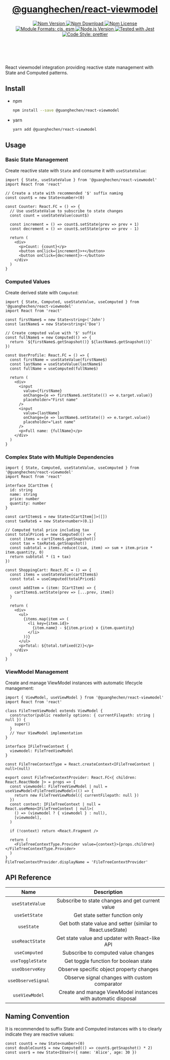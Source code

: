 <header>
  <h1 align="center">
    <a href="https://github.com/guanghechen/react-kit/tree/@guanghechen/react-viewmodel@0.2.17/packages/react-viewmodel#readme">@guanghechen/react-viewmodel</a>
  </h1>
  <div align="center">
    <a href="https://www.npmjs.com/package/@guanghechen/react-viewmodel">
      <img
        alt="Npm Version"
        src="https://img.shields.io/npm/v/@guanghechen/react-viewmodel.svg"
      />
    </a>
    <a href="https://www.npmjs.com/package/@guanghechen/react-viewmodel">
      <img
        alt="Npm Download"
        src="https://img.shields.io/npm/dm/@guanghechen/react-viewmodel.svg"
      />
    </a>
    <a href="https://www.npmjs.com/package/@guanghechen/react-viewmodel">
      <img
        alt="Npm License"
        src="https://img.shields.io/npm/l/@guanghechen/react-viewmodel.svg"
      />
    </a>
    <a href="#install">
      <img
        alt="Module Formats: cjs, esm"
        src="https://img.shields.io/badge/module_formats-cjs%2C%20esm-green.svg"
      />
    </a>
    <a href="https://github.com/nodejs/node">
      <img
        alt="Node.js Version"
        src="https://img.shields.io/node/v/@guanghechen/react-viewmodel"
      />
    </a>
    <a href="https://github.com/facebook/jest">
      <img
        alt="Tested with Jest"
        src="https://img.shields.io/badge/tested_with-jest-9c465e.svg"
      />
    </a>
    <a href="https://github.com/prettier/prettier">
      <img
        alt="Code Style: prettier"
        src="https://img.shields.io/badge/code_style-prettier-ff69b4.svg?style=flat-square"
      />
    </a>
  </div>
</header>
<br/>


React viewmodel integration providing reactive state management with State and Computed patterns.

## Install

* npm

  ```bash
  npm install --save @guanghechen/react-viewmodel
  ```

* yarn

  ```bash
  yarn add @guanghechen/react-viewmodel
  ```

## Usage

### Basic State Management

Create reactive state with `State` and consume it with `useStateValue`:

```tsx
import { State, useStateValue } from '@guanghechen/react-viewmodel'
import React from 'react'

// Create a state with recommended '$' suffix naming
const count$ = new State<number>(0)

const Counter: React.FC = () => {
  // Use useStateValue to subscribe to state changes
  const count = useStateValue(count$)
  
  const increment = () => count$.setState(prev => prev + 1)
  const decrement = () => count$.setState(prev => prev - 1)
  
  return (
    <div>
      <p>Count: {count}</p>
      <button onClick={increment}>+</button>
      <button onClick={decrement}>-</button>
    </div>
  )
}
```

### Computed Values

Create derived state with `Computed`:

```tsx
import { State, Computed, useStateValue, useComputed } from '@guanghechen/react-viewmodel'
import React from 'react'

const firstName$ = new State<string>('John')
const lastName$ = new State<string>('Doe')

// Create computed value with '$' suffix
const fullName$ = new Computed(() => {
  return `${firstName$.getSnapshot()} ${lastName$.getSnapshot()}`
})

const UserProfile: React.FC = () => {
  const firstName = useStateValue(firstName$)
  const lastName = useStateValue(lastName$)
  const fullName = useComputed(fullName$)
  
  return (
    <div>
      <input 
        value={firstName} 
        onChange={e => firstName$.setState(() => e.target.value)} 
        placeholder="First name"
      />
      <input 
        value={lastName} 
        onChange={e => lastName$.setState(() => e.target.value)} 
        placeholder="Last name"
      />
      <p>Full name: {fullName}</p>
    </div>
  )
}
```

### Complex State with Multiple Dependencies

```tsx
import { State, Computed, useStateValue, useComputed } from '@guanghechen/react-viewmodel'
import React from 'react'

interface ICartItem {
  id: string
  name: string
  price: number
  quantity: number
}

const cartItems$ = new State<ICartItem[]>([])
const taxRate$ = new State<number>(0.1)

// Computed total price including tax
const totalPrice$ = new Computed(() => {
  const items = cartItems$.getSnapshot()
  const tax = taxRate$.getSnapshot()
  const subtotal = items.reduce((sum, item) => sum + item.price * item.quantity, 0)
  return subtotal * (1 + tax)
})

const ShoppingCart: React.FC = () => {
  const items = useStateValue(cartItems$)
  const total = useComputed(totalPrice$)
  
  const addItem = (item: ICartItem) => {
    cartItems$.setState(prev => [...prev, item])
  }
  
  return (
    <div>
      <ul>
        {items.map(item => (
          <li key={item.id}>
            {item.name} - ${item.price} x {item.quantity}
          </li>
        ))}
      </ul>
      <p>Total: ${total.toFixed(2)}</p>
    </div>
  )
}
```

### ViewModel Management

Create and manage ViewModel instances with automatic lifecycle management:

```tsx
import { ViewModel, useViewModel } from '@guanghechen/react-viewmodel'
import React from 'react'

class FileTreeViewModel extends ViewModel {
  constructor(public readonly options: { currentFilepath: string | null }) {
    super()
  }
  // Your ViewModel implementation
}

interface IFileTreeContext {
  viewmodel: FileTreeViewModel
}

const FileTreeContextType = React.createContext<IFileTreeContext | null>(null)

export const FileTreeContextProvider: React.FC<{ children: React.ReactNode }> = props => {
  const viewmodel: FileTreeViewModel | null = useViewModel<FileTreeViewModel>(() => {
    return new FileTreeViewModel({ currentFilepath: null })
  })
  const context: IFileTreeContext | null = React.useMemo<IFileTreeContext | null>(
    () => (viewmodel ? { viewmodel } : null),
    [viewmodel],
  )

  if (!context) return <React.Fragment />

  return (
    <FileTreeContextType.Provider value={context}>{props.children}</FileTreeContextType.Provider>
  )
}
FileTreeContextProvider.displayName = 'FileTreeContextProvider'
```

## API Reference

Name                      | Description
:------------------------:|:---------------------------------------------:
`useStateValue`           | Subscribe to state changes and get current value
`useSetState`             | Get state setter function only
`useState`                | Get both state value and setter (similar to React.useState)
`useReactState`           | Get state value and updater with React-like API
`useComputed`             | Subscribe to computed value changes
`useToggleState`          | Get toggle function for boolean state
`useObserveKey`           | Observe specific object property changes
`useObserveSignal`        | Observe signal changes with custom comparator
`useViewModel`            | Create and manage ViewModel instances with automatic disposal


## Naming Convention

It is recommended to suffix State and Computed instances with `$` to clearly indicate they are reactive values:

```tsx
const count$ = new State<number>(0)
const doubleCount$ = new Computed(() => count$.getSnapshot() * 2)
const user$ = new State<IUser>({ name: 'Alice', age: 30 })
```


[homepage]: https://github.com/guanghechen/react-kit/tree/@guanghechen/react-viewmodel@0.2.17/packages/react-viewmodel#readme